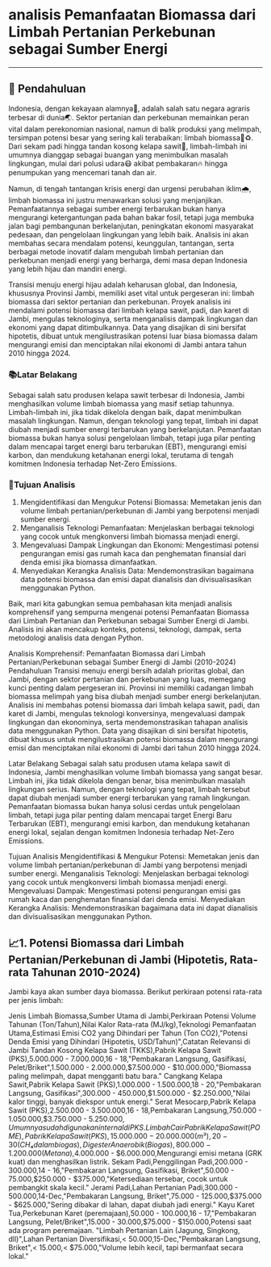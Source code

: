 # analisis Pemanfaatan Biomassa dari Limbah Pertanian Perkebunan sebagai Sumber Energi
---
## 🚀 Pendahuluan

  Indonesia, dengan kekayaan alamnya🌳, adalah salah satu negara agraris terbesar di dunia🌏. Sektor pertanian dan perkebunan memainkan peran vital dalam perekonomian nasional, namun di balik produksi yang melimpah, tersimpan potensi besar yang sering kali terabaikan: limbah biomassa🌿♻️. Dari sekam padi hingga tandan kosong kelapa sawit🌴, limbah-limbah ini umumnya dianggap sebagai buangan yang menimbulkan masalah lingkungan, mulai dari polusi udara😷 akibat pembakaran🔥 hingga penumpukan yang mencemari tanah dan air.

Namun, di tengah tantangan krisis energi dan urgensi perubahan iklim🌧️, limbah biomassa ini justru menawarkan solusi yang menjanjikan. Pemanfaatannya sebagai sumber energi terbarukan bukan hanya mengurangi ketergantungan pada bahan bakar fosil, tetapi juga membuka jalan bagi pembangunan berkelanjutan, peningkatan ekonomi masyarakat pedesaan, dan pengelolaan lingkungan yang lebih baik. Analisis ini akan membahas secara mendalam potensi, keunggulan, tantangan, serta berbagai metode inovatif dalam mengubah limbah pertanian dan perkebunan menjadi energi yang berharga, demi masa depan Indonesia yang lebih hijau dan mandiri energi.

Transisi menuju energi hijau adalah keharusan global, dan Indonesia, khususnya Provinsi Jambi, memiliki aset vital untuk pergeseran ini: limbah biomassa dari sektor pertanian dan perkebunan. Proyek analisis ini mendalami potensi biomassa dari limbah kelapa sawit, padi, dan karet di Jambi, mengulas teknologinya, serta menganalisis dampak lingkungan dan ekonomi yang dapat ditimbulkannya. Data yang disajikan di sini bersifat hipotetis, dibuat untuk mengilustrasikan potensi luar biasa biomassa dalam mengurangi emisi dan menciptakan nilai ekonomi di Jambi antara tahun 2010 hingga 2024.

### 📚Latar Belakang
  Sebagai salah satu produsen kelapa sawit terbesar di Indonesia, Jambi menghasilkan volume limbah biomassa yang masif setiap tahunnya. Limbah-limbah ini, jika tidak dikelola dengan baik, dapat menimbulkan masalah lingkungan. Namun, dengan teknologi yang tepat, limbah ini dapat diubah menjadi sumber energi terbarukan yang berkelanjutan. Pemanfaatan biomassa bukan hanya solusi pengelolaan limbah, tetapi juga pilar penting dalam mencapai target energi baru terbarukan (EBT), mengurangi emisi karbon, dan mendukung ketahanan energi lokal, terutama di tengah komitmen Indonesia terhadap Net-Zero Emissions.

### 🎯Tujuan Analisis
1. Mengidentifikasi dan Mengukur Potensi Biomassa: Memetakan jenis dan volume limbah pertanian/perkebunan di Jambi yang berpotensi menjadi sumber energi.
2. Menganalisis Teknologi Pemanfaatan: Menjelaskan berbagai teknologi yang cocok untuk mengkonversi limbah biomassa menjadi energi.
3. Mengevaluasi Dampak Lingkungan dan Ekonomi: Mengestimasi potensi pengurangan emisi gas rumah kaca dan penghematan finansial dari denda emisi jika biomassa dimanfaatkan.
4. Menyediakan Kerangka Analisis Data: Mendemonstrasikan bagaimana data potensi biomassa dan emisi dapat dianalisis dan divisualisasikan menggunakan Python.

Baik, mari kita gabungkan semua pembahasan kita menjadi analisis komprehensif yang sempurna mengenai potensi Pemanfaatan Biomassa dari Limbah Pertanian dan Perkebunan sebagai Sumber Energi di Jambi. Analisis ini akan mencakup konteks, potensi, teknologi, dampak, serta metodologi analisis data dengan Python.

Analisis Komprehensif: Pemanfaatan Biomassa dari Limbah Pertanian/Perkebunan sebagai Sumber Energi di Jambi (2010-2024)
Pendahuluan
Transisi menuju energi bersih adalah prioritas global, dan Jambi, dengan sektor pertanian dan perkebunan yang luas, memegang kunci penting dalam pergeseran ini. Provinsi ini memiliki cadangan limbah biomassa melimpah yang bisa diubah menjadi sumber energi berkelanjutan. Analisis ini membahas potensi biomassa dari limbah kelapa sawit, padi, dan karet di Jambi, mengulas teknologi konversinya, mengevaluasi dampak lingkungan dan ekonominya, serta mendemonstrasikan tahapan analisis data menggunakan Python. Data yang disajikan di sini bersifat hipotetis, dibuat khusus untuk mengilustrasikan potensi biomassa dalam mengurangi emisi dan menciptakan nilai ekonomi di Jambi dari tahun 2010 hingga 2024.

Latar Belakang
Sebagai salah satu produsen utama kelapa sawit di Indonesia, Jambi menghasilkan volume limbah biomassa yang sangat besar. Limbah ini, jika tidak dikelola dengan benar, bisa menimbulkan masalah lingkungan serius. Namun, dengan teknologi yang tepat, limbah tersebut dapat diubah menjadi sumber energi terbarukan yang ramah lingkungan. Pemanfaatan biomassa bukan hanya solusi cerdas untuk pengelolaan limbah, tetapi juga pilar penting dalam mencapai target Energi Baru Terbarukan (EBT), mengurangi emisi karbon, dan mendukung ketahanan energi lokal, sejalan dengan komitmen Indonesia terhadap Net-Zero Emissions.

Tujuan Analisis
Mengidentifikasi & Mengukur Potensi: Memetakan jenis dan volume limbah pertanian/perkebunan di Jambi yang berpotensi menjadi sumber energi.
Menganalisis Teknologi: Menjelaskan berbagai teknologi yang cocok untuk mengkonversi limbah biomassa menjadi energi.
Mengevaluasi Dampak: Mengestimasi potensi pengurangan emisi gas rumah kaca dan penghematan finansial dari denda emisi.
Menyediakan Kerangka Analisis: Mendemonstrasikan bagaimana data ini dapat dianalisis dan divisualisasikan menggunakan Python.

## 📈1. Potensi Biomassa dari Limbah Pertanian/Perkebunan di Jambi (Hipotetis, Rata-rata Tahunan 2010-2024)
Jambi kaya akan sumber daya biomassa. Berikut perkiraan potensi rata-rata per jenis limbah:

Jenis Limbah Biomassa,Sumber Utama di Jambi,Perkiraan Potensi Volume Tahunan (Ton/Tahun),Nilai Kalor Rata-rata (MJ/kg),Teknologi Pemanfaatan Utama,Estimasi Emisi CO2 yang Dihindari per Tahun (Ton CO2),"Potensi Denda Emisi yang Dihindari (Hipotetis, USD/Tahun)",Catatan Relevansi di Jambi
Tandan Kosong Kelapa Sawit (TKKS),Pabrik Kelapa Sawit (PKS),5.000.000 - 7.000.000,16 - 18,"Pembakaran Langsung, Gasifikasi, Pelet/Briket",1.500.000 - 2.000.000,$7.500.000 - $10.000.000,"Biomassa paling melimpah, dapat mengganti batu bara."
Cangkang Kelapa Sawit,Pabrik Kelapa Sawit (PKS),1.000.000 - 1.500.000,18 - 20,"Pembakaran Langsung, Gasifikasi",300.000 - 450.000,$1.500.000 - $2.250.000,"Nilai kalor tinggi, banyak diekspor untuk energi."
Serat Mesocarp,Pabrik Kelapa Sawit (PKS),2.500.000 - 3.500.000,16 - 18,Pembakaran Langsung,750.000 - 1.050.000,$3.750.000 - $5.250.000,Umumnya sudah digunakan internal di PKS.
Limbah Cair Pabrik Kelapa Sawit (POME),Pabrik Kelapa Sawit (PKS),15.000.000 - 20.000.000 (m³),20 - 30 (CH₄ dalam biogas),Digester Anaerobik (Biogas),800.000 - 1.200.000 (Metana),$4.000.000 - $6.000.000,Mengurangi emisi metana (GRK kuat) dan menghasilkan listrik.
Sekam Padi,Penggilingan Padi,200.000 - 300.000,14 - 16,"Pembakaran Langsung, Gasifikasi, Briket",50.000 - 75.000,$250.000 - $375.000,"Ketersediaan tersebar, cocok untuk pembangkit skala kecil."
Jerami Padi,Lahan Pertanian Padi,300.000 - 500.000,14-Dec,"Pembakaran Langsung, Briket",75.000 - 125.000,$375.000 - $625.000,"Sering dibakar di lahan, dapat diubah jadi energi."
Kayu Karet Tua,Perkebunan Karet (peremajaan),50.000 - 100.000,16 - 17,"Pembakaran Langsung, Pelet/Briket",15.000 - 30.000,$75.000 - $150.000,Potensi saat ada program peremajaan.
"Limbah Pertanian Lain (Jagung, Singkong, dll)",Lahan Pertanian Diversifikasi,&lt; 50.000,15-Dec,"Pembakaran Langsung, Briket",&lt; 15.000,&lt; $75.000,"Volume lebih kecil, tapi bermanfaat secara lokal."












